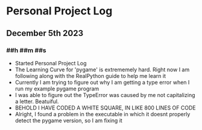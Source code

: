 # Personal Project Log

## December 5th 2023
### ##h ##m ##s
* Started Personal Project Log
* The Learning Curve for 'pygame' is extrememely hard. Right now I am following along with the RealPython guide to help me learn it
* Currently I am trying to figure out why I am getting a type error when I run my example pygame program
* I was able to figure out the TypeError was caused by me not capitalizing a letter. Beatuiful.
* BEHOLD I HAVE CODED A WHITE SQUARE, IN LIKE 800 LINES OF CODE
* Alright, I found a problem in the executable in which it doesnt properly detect the pygame version, so I am fixing it